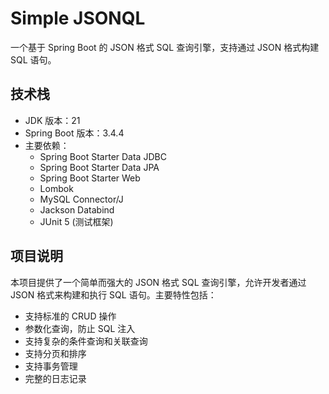 # Simple JSONQL

一个基于 Spring Boot 的 JSON 格式 SQL 查询引擎，支持通过 JSON 格式构建 SQL 语句。

## 技术栈

- JDK 版本：21
- Spring Boot 版本：3.4.4
- 主要依赖：
  - Spring Boot Starter Data JDBC
  - Spring Boot Starter Data JPA
  - Spring Boot Starter Web
  - Lombok
  - MySQL Connector/J
  - Jackson Databind
  - JUnit 5 (测试框架)

## 项目说明

本项目提供了一个简单而强大的 JSON 格式 SQL 查询引擎，允许开发者通过 JSON 格式来构建和执行 SQL 语句。主要特性包括：

- 支持标准的 CRUD 操作
- 参数化查询，防止 SQL 注入
- 支持复杂的条件查询和关联查询
- 支持分页和排序
- 支持事务管理
- 完整的日志记录